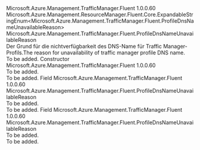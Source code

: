 <Type Name="ProfileDnsNameUnavailableReason" FullName="Microsoft.Azure.Management.TrafficManager.Fluent.ProfileDnsNameUnavailableReason">
  <TypeSignature Language="C#" Value="public class ProfileDnsNameUnavailableReason : Microsoft.Azure.Management.ResourceManager.Fluent.Core.ExpandableStringEnum&lt;Microsoft.Azure.Management.TrafficManager.Fluent.ProfileDnsNameUnavailableReason&gt;" />
  <TypeSignature Language="ILAsm" Value=".class public auto ansi beforefieldinit ProfileDnsNameUnavailableReason extends Microsoft.Azure.Management.ResourceManager.Fluent.Core.ExpandableStringEnum`1&lt;class Microsoft.Azure.Management.TrafficManager.Fluent.ProfileDnsNameUnavailableReason&gt;" />
  <TypeSignature Language="DocId" Value="T:Microsoft.Azure.Management.TrafficManager.Fluent.ProfileDnsNameUnavailableReason" />
  <TypeSignature Language="VB.NET" Value="Public Class ProfileDnsNameUnavailableReason&#xA;Inherits ExpandableStringEnum(Of ProfileDnsNameUnavailableReason)" />
  <TypeSignature Language="F#" Value="type ProfileDnsNameUnavailableReason = class&#xA;    inherit ExpandableStringEnum&lt;ProfileDnsNameUnavailableReason&gt;" />
  <AssemblyInfo>
    <AssemblyName>Microsoft.Azure.Management.TrafficManager.Fluent</AssemblyName>
    <AssemblyVersion>1.0.0.60</AssemblyVersion>
  </AssemblyInfo>
  <Base>
    <BaseTypeName>Microsoft.Azure.Management.ResourceManager.Fluent.Core.ExpandableStringEnum&lt;Microsoft.Azure.Management.TrafficManager.Fluent.ProfileDnsNameUnavailableReason&gt;</BaseTypeName>
    <BaseTypeArguments>
      <BaseTypeArgument TypeParamName="!0">Microsoft.Azure.Management.TrafficManager.Fluent.ProfileDnsNameUnavailableReason</BaseTypeArgument>
    </BaseTypeArguments>
  </Base>
  <Interfaces />
  <Docs>
    <summary>
             <span data-ttu-id="59622-101">Der Grund für die nichtverfügbarkeit des DNS-Name für Traffic Manager-Profils.</span><span class="sxs-lookup"><span data-stu-id="59622-101">The reason for unavailability of traffic manager profile DNS name.</span></span>
             </summary>
    <remarks>To be added.</remarks>
  </Docs>
  <Members>
    <Member MemberName=".ctor">
      <MemberSignature Language="C#" Value="public ProfileDnsNameUnavailableReason ();" />
      <MemberSignature Language="ILAsm" Value=".method public hidebysig specialname rtspecialname instance void .ctor() cil managed" />
      <MemberSignature Language="DocId" Value="M:Microsoft.Azure.Management.TrafficManager.Fluent.ProfileDnsNameUnavailableReason.#ctor" />
      <MemberSignature Language="VB.NET" Value="Public Sub New ()" />
      <MemberType>Constructor</MemberType>
      <AssemblyInfo>
        <AssemblyName>Microsoft.Azure.Management.TrafficManager.Fluent</AssemblyName>
        <AssemblyVersion>1.0.0.60</AssemblyVersion>
      </AssemblyInfo>
      <Parameters />
      <Docs>
        <summary>To be added.</summary>
        <remarks>To be added.</remarks>
      </Docs>
    </Member>
    <Member MemberName="AlreadyExists">
      <MemberSignature Language="C#" Value="public static readonly Microsoft.Azure.Management.TrafficManager.Fluent.ProfileDnsNameUnavailableReason AlreadyExists;" />
      <MemberSignature Language="ILAsm" Value=".field public static initonly class Microsoft.Azure.Management.TrafficManager.Fluent.ProfileDnsNameUnavailableReason AlreadyExists" />
      <MemberSignature Language="DocId" Value="F:Microsoft.Azure.Management.TrafficManager.Fluent.ProfileDnsNameUnavailableReason.AlreadyExists" />
      <MemberSignature Language="VB.NET" Value="Public Shared ReadOnly AlreadyExists As ProfileDnsNameUnavailableReason " />
      <MemberSignature Language="F#" Value=" staticval mutable AlreadyExists : Microsoft.Azure.Management.TrafficManager.Fluent.ProfileDnsNameUnavailableReason" Usage="Microsoft.Azure.Management.TrafficManager.Fluent.ProfileDnsNameUnavailableReason.AlreadyExists" />
      <MemberType>Field</MemberType>
      <AssemblyInfo>
        <AssemblyName>Microsoft.Azure.Management.TrafficManager.Fluent</AssemblyName>
        <AssemblyVersion>1.0.0.60</AssemblyVersion>
      </AssemblyInfo>
      <ReturnValue>
        <ReturnType>Microsoft.Azure.Management.TrafficManager.Fluent.ProfileDnsNameUnavailableReason</ReturnType>
      </ReturnValue>
      <Docs>
        <summary>To be added.</summary>
        <remarks>To be added.</remarks>
      </Docs>
    </Member>
    <Member MemberName="NotValid">
      <MemberSignature Language="C#" Value="public static readonly Microsoft.Azure.Management.TrafficManager.Fluent.ProfileDnsNameUnavailableReason NotValid;" />
      <MemberSignature Language="ILAsm" Value=".field public static initonly class Microsoft.Azure.Management.TrafficManager.Fluent.ProfileDnsNameUnavailableReason NotValid" />
      <MemberSignature Language="DocId" Value="F:Microsoft.Azure.Management.TrafficManager.Fluent.ProfileDnsNameUnavailableReason.NotValid" />
      <MemberSignature Language="VB.NET" Value="Public Shared ReadOnly NotValid As ProfileDnsNameUnavailableReason " />
      <MemberSignature Language="F#" Value=" staticval mutable NotValid : Microsoft.Azure.Management.TrafficManager.Fluent.ProfileDnsNameUnavailableReason" Usage="Microsoft.Azure.Management.TrafficManager.Fluent.ProfileDnsNameUnavailableReason.NotValid" />
      <MemberType>Field</MemberType>
      <AssemblyInfo>
        <AssemblyName>Microsoft.Azure.Management.TrafficManager.Fluent</AssemblyName>
        <AssemblyVersion>1.0.0.60</AssemblyVersion>
      </AssemblyInfo>
      <ReturnValue>
        <ReturnType>Microsoft.Azure.Management.TrafficManager.Fluent.ProfileDnsNameUnavailableReason</ReturnType>
      </ReturnValue>
      <Docs>
        <summary>To be added.</summary>
        <remarks>To be added.</remarks>
      </Docs>
    </Member>
  </Members>
</Type>
